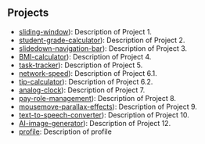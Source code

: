 ## Projects

- [sliding-window](https://chadavarshith.github.io/sliding-window/)): Description of Project 1.
- [student-grade-calculator](https://chadavarshith.github.io/student-grade-calculater/)): Description of Project 2.
- [slidedown-navigation-bar](https://chadavarshith.github.io/slidedown-navigation-bar/)): Description of Project 3.
- [BMI-calculator](https://chadavarshith.github.io/BMI-calculator/)): Description of Project 4.
- [task-tracker](https://chadavarshith.github.io/task-tracker/)): Description of Project 5.
- [network-speed](https://chadavarshith.github.io/network-speed/)): Description of Project 6.1.
- [tip-calculator](https://chadavarshith.github.io/tip-calculator/)): Description of Project 6.2.
- [analog-clock](https://chadavarshith.github.io/analog-clock/)): Description of Project 7.
- [pay-role-management](https://chadavarshith.github.io/pay-role-management/)): Description of Project 8.
- [mousemove-parallax-effects](https://chadavarshith.github.io/mousemove-parallax-effects/)): Description of Project 9.
- [text-to-speech-converter](https://chadavarshith.github.io/text-to-speech-converter/)): Description of Project 10.
- [AI-image-generator](index.html)): Description of Project 12.
- [profile]( https://tejavard.github.io/profile/): Description of profile
